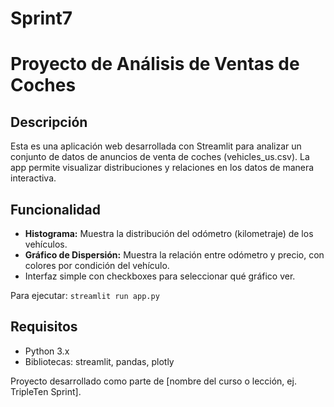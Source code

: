 # Sprint7
# Proyecto de Análisis de Ventas de Coches

## Descripción
Esta es una aplicación web desarrollada con Streamlit para analizar un conjunto de datos de anuncios de venta de coches (vehicles_us.csv). La app permite visualizar distribuciones y relaciones en los datos de manera interactiva.

## Funcionalidad
- **Histograma:** Muestra la distribución del odómetro (kilometraje) de los vehículos.
- **Gráfico de Dispersión:** Muestra la relación entre odómetro y precio, con colores por condición del vehículo.
- Interfaz simple con checkboxes para seleccionar qué gráfico ver.

Para ejecutar: `streamlit run app.py`

## Requisitos
- Python 3.x
- Bibliotecas: streamlit, pandas, plotly

Proyecto desarrollado como parte de [nombre del curso o lección, ej. TripleTen Sprint].

